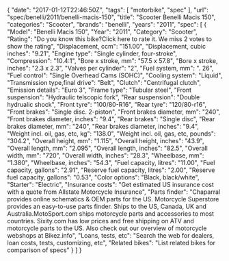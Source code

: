 {
    "date": "2017-01-12T22:46:50Z",
    "tags": [
        "motorbike",
        "spec"
    ],
    "url": "spec\/benelli\/2011\/benelli-macis-150",
    "title": "Scooter Benelli Macis 150",
    "categories": "Scooter",
    "brands": "benelli",
    "years": "2011",
    "spec": [
        {
            "Model": "Benelli Macis 150",
            "Year": "2011",
            "Category": "Scooter",
            "Rating": "Do you know this bike?Click here to rate it. We miss 2 votes to show the rating",
            "Displacement, ccm": "151.00",
            "Displacement, cubic inches": "9.21",
            "Engine type": "Single cylinder, four-stroke",
            "Compression": "10.4:1",
            "Bore x stroke, mm": "57.5 x 57.8",
            "Bore x stroke, inches": "2.3 x 2.3",
            "Valves per cylinder": "2",
            "Fuel system, mm": ". 26",
            "Fuel control": "Single Overhead Cams (SOHC)",
            "Cooling system": "Liquid",
            "Transmission type,final drive": "Belt",
            "Clutch": "Centrifugal clutch",
            "Emission details": "Euro 3",
            "Frame type": "Tubular steel",
            "Front suspension": "Hydraulic telscopic fork",
            "Rear suspension": "Double hydrualic shock",
            "Front tyre": "100\/80-R16",
            "Rear tyre": "120\/80-r16",
            "Front brakes": "Single disc. 2-piston",
            "Front brakes diameter, mm": "240",
            "Front brakes diameter, inches": "9.4",
            "Rear brakes": "Single disc",
            "Rear brakes diameter, mm": "240",
            "Rear brakes diameter, inches": "9.4",
            "Weight incl. oil, gas, etc, kg": "138.0",
            "Weight incl. oil, gas, etc, pounds": "304.2",
            "Overall height, mm": "1.115",
            "Overall height, inches": "43.9",
            "Overall length, mm": "2.095",
            "Overall length, inches": "82.5",
            "Overall width, mm": "720",
            "Overall width, inches": "28.3",
            "Wheelbase, mm": "1.380",
            "Wheelbase, inches": "54.3",
            "Fuel capacity, litres": "11.00",
            "Fuel capacity, gallons": "2.91",
            "Reserve fuel capacity, litres": "2.00",
            "Reserve fuel capacity, gallons": "0.53",
            "Color options": "Black, black\/white",
            "Starter": "Electric",
            "Insurance costs": "Get estimated US insurance cost with a quote from Allstate Motorcycle Insurance",
            "Parts finder": "Chaparral provides online schematics & OEM parts for the US.   Motorcycle Superstore provides an easy-to-use parts finder. Ships to the US, Canada, UK and Australia.MotoSport.com ships motorcycle parts and accessories to most countries.    Sixity.com has low prices and free shipping on ATV and motorcycle parts to the US. Also check out our overview of motorcycle webshops at Bikez.info",
            "Loans, tests, etc": "Search the web for dealers, loan costs, tests, customizing, etc",
            "Related bikes": "List related bikes for comparison of specs"
        }
    ]
}